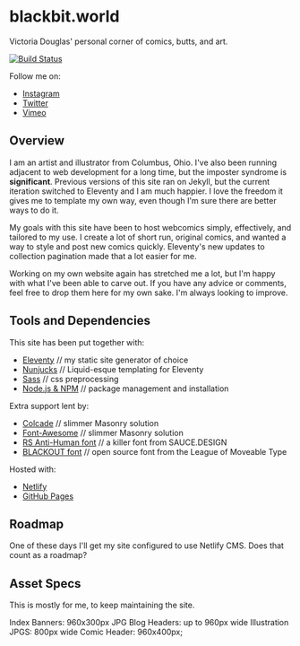 # blackbit.world

Victoria Douglas' personal corner of comics, butts, and art.

[![Build Status](https://travis-ci.org/11ty/eleventy-base-blog.svg?branch=master)](https://travis-ci.org/11ty/eleventy-base-blog)

Follow me on:

- [Instagram](https://www.instagram.com/blackbit.exe/)
- [Twitter](https://twitter.com/VSQKI)
- [Vimeo](https://vimeo.com/blackbit)

## Overview

I am an artist and illustrator from Columbus, Ohio. I've also been running adjacent to web development for a long time, but the imposter syndrome is **significant**. Previous versions of this site ran on Jekyll, but the current iteration switched to Eleventy and I am much happier. I love the freedom it gives me to template my own way, even though I'm sure there are better ways to do it.

My goals with this site have been to host webcomics simply, effectively, and tailored to my use. I create a lot of short run, original comics, and wanted a way to style and post new comics quickly. Eleventy's new updates to collection pagination made that a lot easier for me.

Working on my own website again has stretched me a lot, but I'm happy with what I've been able to carve out. If you have any advice or comments, feel free to drop them here for my own sake. I'm always looking to improve.

## Tools and Dependencies

This site has been put together with:

- [Eleventy](https://www.11ty.dev/) // my static site generator of choice
- [Nunjucks](https://mozilla.github.io/nunjucks/) // Liquid-esque templating for Eleventy
- [Sass](https://sass-lang.com/) // css preprocessing
- [Node.js & NPM](https://nodejs.org/en/) // package management and installation

Extra support lent by:

- [Colcade](https://github.com/desandro/colcade) // slimmer Masonry solution
- [Font-Awesome](https://github.com/desandro/colcade) // slimmer Masonry solution
- [RS Anti-Human font](https://gumroad.com/l/ddNBE) // a killer font from SAUCE.DESIGN
- [BLACKOUT font](https://www.theleagueofmoveabletype.com/blackout) // open source font from the League of Moveable Type

Hosted with:

- [Netlify](https://eleventy-base-blog.netlify.com/)
- [GitHub Pages](https://11ty.github.io/eleventy-base-blog/)

## Roadmap

One of these days I'll get my site configured to use Netlify CMS. Does that count as a roadmap?

## Asset Specs

This is mostly for me, to keep maintaining the site.

Index Banners: 960x300px JPG
Blog Headers: up to 960px wide
Illustration JPGS: 800px wide
Comic Header: 960x400px;

